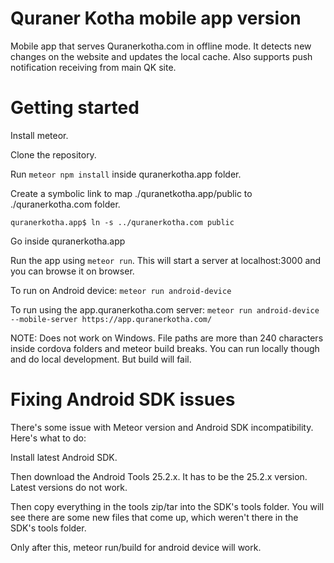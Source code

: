 # Quraner Kotha mobile app version
Mobile app that serves Quranerkotha.com in offline mode. It detects new changes on the website and updates the local cache. Also supports push notification receiving from main QK site.

# Getting started

Install meteor.

Clone the repository.

Run ```meteor npm install``` inside quranerkotha.app folder. 

Create a symbolic link to map ./quranetkotha.app/public to ./quranerkotha.com folder. 

```
quranerkotha.app$ ln -s ../quranerkotha.com public
```

Go inside quranerkotha.app

Run the app using ```meteor run```. This will start a server at localhost:3000 and you can browse it on browser. 

To run on Android device: ```meteor run android-device```

To run using the app.quranerkotha.com server: ```meteor run android-device --mobile-server https://app.quranerkotha.com/```


NOTE: Does not work on Windows. File paths are more than 240 characters inside cordova folders and meteor build breaks. You can run locally though and do local development. But build will fail. 

# Fixing Android SDK issues

There's some issue with Meteor version and Android SDK incompatibility. Here's what to do:

Install latest Android SDK. 

Then download the Android Tools 25.2.x. It has to be the 25.2.x version. Latest versions do not work.

Then copy everything in the tools zip/tar into the SDK's tools folder. You will see there are some new files that come up, which weren't there in the SDK's tools folder. 

Only after this, meteor run/build for android device will work. 
